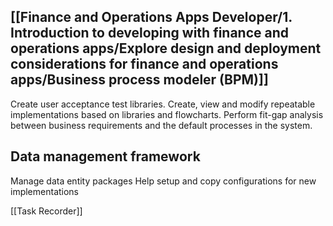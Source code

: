 ## [[Finance and Operations Apps Developer/1. Introduction to developing with finance and operations apps/Explore design and deployment considerations for finance and operations apps/Business process modeler (BPM)]]
Create user acceptance test libraries.
Create, view and modify repeatable implementations based on libraries and flowcharts.
Perform fit-gap analysis between business requirements and the default processes in the system.
## Data management framework
Manage data entity packages
Help setup and copy configurations for new implementations

[[Task Recorder]]